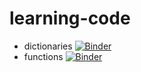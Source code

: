# learning-code

- dictionaries [![Binder](https://mybinder.org/badge_logo.svg)](https://mybinder.org/v2/gh/gaborbernat/learning-code.git/master?filepath=dict.ipynb)
- functions [![Binder](https://mybinder.org/badge_logo.svg)](https://mybinder.org/v2/gh/gaborbernat/learning-code.git/master?filepath=functions.ipynb)
